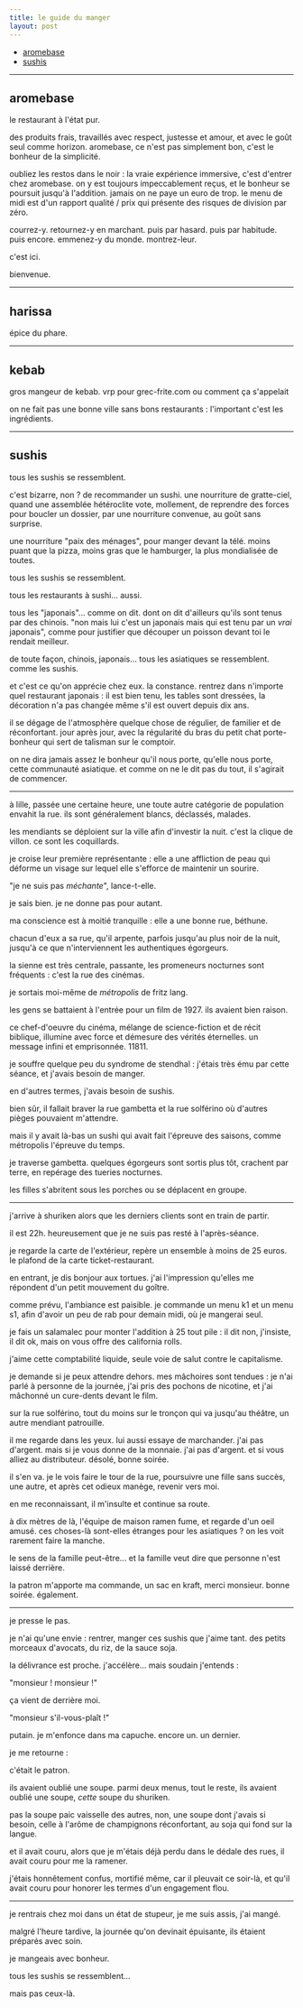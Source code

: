 ```yaml
---
title: le guide du manger
layout: post
---
```


- [aromebase](#aromebase)
- [sushis](#sushis)

---

## aromebase

le restaurant à l'état pur.

des produits frais,
travaillés avec respect, justesse et amour,
et avec le goût seul comme horizon.
aromebase, ce n'est pas simplement bon,
c'est le bonheur de la simplicité.

oubliez les restos dans le noir :
la vraie expérience immersive,
c'est d'entrer chez aromebase.
on y est toujours impeccablement reçus,
et le bonheur se poursuit jusqu'à l'addition.
jamais on ne paye un euro de trop.
le menu de midi est d'un rapport qualité / prix
qui présente des risques de division par zéro.

courrez-y. retournez-y en marchant.
puis par hasard. puis par habitude.
puis encore.
emmenez-y du monde. montrez-leur.

c'est ici.

bienvenue.

---

## harissa

épice du phare.

---

## kebab

gros mangeur de kebab.
vrp pour grec-frite.com ou comment ça s'appelait

on ne fait pas une bonne ville sans bons restaurants :
l'important c'est les ingrédients.

---

## sushis

tous les sushis se ressemblent.

c'est bizarre, non ?
de recommander un sushi.
une nourriture de gratte-ciel,
quand une assemblée hétéroclite vote,
mollement,
de reprendre des forces pour boucler un dossier,
par une nourriture convenue,
au goût sans surprise.

une nourriture "paix des ménages",
pour manger devant la télé.
moins puant que la pizza,
moins gras que le hamburger,
la plus mondialisée de toutes.

tous les sushis se ressemblent.

tous les restaurants à sushi... aussi.

tous les "japonais"... comme on dit.
dont on dit d'ailleurs qu'ils sont tenus par des chinois.
"non mais lui c'est un japonais mais qui est tenu
par un *vrai* japonais",
comme pour justifier que découper un poisson devant toi
le rendait meilleur.

de toute façon, chinois, japonais...
tous les asiatiques se ressemblent.
comme les sushis.

et c'est ce qu'on apprécie chez eux.
la constance.
rentrez dans n'importe quel restaurant japonais :
il est bien tenu,
les tables sont dressées,
la décoration n'a pas changée
même s'il est ouvert depuis dix ans.

il se dégage de l'atmosphère quelque chose de régulier,
de familier et de réconfortant.
jour après jour,
avec la régularité du bras
du petit chat porte-bonheur
qui sert de talisman sur le comptoir.

on ne dira jamais assez le bonheur qu'il nous porte,
qu'elle nous porte,
cette communauté asiatique.
et comme on ne le dit pas du tout,
il s'agirait de commencer.

---

à lille, passée une certaine heure,
une toute autre catégorie de population envahit la rue.
ils sont généralement blancs, déclassés, malades.

les mendiants se déploient sur la ville
afin d'investir la nuit.
c'est la clique de villon.
ce sont les coquillards.

je croise leur première représentante :
elle a une affliction de peau
qui déforme un visage sur lequel
elle s'efforce de maintenir un sourire.

"je ne suis pas *méchante*", lance-t-elle.

je sais bien.
je ne donne pas pour autant.

ma conscience est à moitié tranquille :
elle a une bonne rue, béthune.

chacun d'eux a sa rue, qu'il arpente,
parfois jusqu'au plus noir de la nuit,
jusqu'à ce que n'interviennent
les authentiques égorgeurs.

la sienne est très centrale, passante,
les promeneurs nocturnes sont fréquents :
c'est la rue des cinémas.

je sortais moi-même de *métropolis*
de fritz lang.

les gens se battaient à l'entrée
pour un film de 1927.
ils avaient bien raison.

ce chef-d'oeuvre du cinéma,
mélange de science-fiction et de récit biblique,
illumine avec force et démesure
des vérités éternelles.
un message infini et emprisonnée. 11811.

je souffre quelque peu du syndrome de stendhal :
j'étais très ému par cette séance,
et j'avais besoin de manger.

en d'autres termes, 
j'avais besoin de sushis.

bien sûr, il fallait braver la rue gambetta
et la rue solférino où
d'autres pièges pouvaient m'attendre.

mais il y avait là-bas un sushi qui
avait fait l'épreuve des saisons,
comme métropolis l'épreuve du temps.

je traverse gambetta.
quelques égorgeurs sont sortis plus tôt,
crachent par terre,
en repérage des tueries nocturnes.

les filles s'abritent sous les porches
ou se déplacent en groupe.

---

j'arrive à shuriken
alors que les derniers clients sont en train de partir.

il est 22h.
heureusement que je ne suis pas 
resté à l'après-séance.

je regarde la carte de l'extérieur,
repère un ensemble à moins de 25 euros.
le plafond de la carte ticket-restaurant.

en entrant, je dis bonjour aux tortues.
j'ai l'impression qu'elles me répondent
d'un petit mouvement du goître.

comme prévu, l'ambiance est paisible.
je commande un menu k1 et un menu s1,
afin d'avoir un peu de rab pour demain midi,
où je mangerai seul.

je fais un salamalec pour monter l'addition à 25 tout pile :
il dit non, j'insiste, il dit ok,
mais on vous offre des california rolls.

j'aime cette comptabilité liquide,
seule voie de salut contre le capitalisme.

je demande si je peux attendre dehors.
mes mâchoires sont tendues :
je n'ai parlé à personne de la journée,
j'ai pris des pochons de nicotine,
et j'ai mâchonné un cure-dents devant le film.

sur la rue solférino,
tout du moins sur le tronçon qui va jusqu'au théâtre,
un autre mendiant patrouille.

il me regarde dans les yeux.
lui aussi essaye de marchander.
j'ai pas d'argent. mais si je vous donne de la monnaie.
j'ai pas d'argent. et si vous alliez au distributeur.
désolé, bonne soirée.

il s'en va.
je le vois faire le tour de la rue,
poursuivre une fille sans succès,
une autre,
et après cet odieux manège,
revenir vers moi.

en me reconnaissant,
il m'insulte et continue sa route.

à dix mètres de là, l'équipe de maison ramen fume,
et regarde d'un oeil amusé.
ces choses-là sont-elles étranges pour les asiatiques ?
on les voit rarement faire la manche.

le sens de la famille peut-être...
et la famille veut dire que personne n'est laissé derrière.

la patron m'apporte ma commande, un sac en kraft,
merci monsieur. bonne soirée. également.

---

je presse le pas.

je n'ai qu'une envie : rentrer,
manger ces sushis que j'aime tant.
des petits morceaux d'avocats,
du riz, de la sauce soja.

la délivrance est proche.
j'accélère...
mais soudain j'entends :

"monsieur ! monsieur !"

ça vient de derrière moi.

"monsieur s'il-vous-plaît !"

putain.
je m'enfonce dans ma capuche.
encore un.
un dernier.

je me retourne :

c'était le patron.

ils avaient oublié une soupe.
parmi deux menus, tout le reste,
ils avaient oublié une soupe,
*cette* soupe du shuriken.

pas la soupe paic vaisselle des autres,
non, une soupe dont j'avais si besoin,
celle à l'arôme de champignons réconfortant,
au soja qui fond sur la langue.

et il avait couru,
alors que je m'étais déjà perdu dans le dédale des rues,
il avait couru pour me la ramener.

j'étais honnêtement confus, 
mortifié même,
car il pleuvait ce soir-là,
et qu'il avait couru
pour honorer les termes d'un engagement flou.

---

je rentrais chez moi dans un état de stupeur,
je me suis assis, j'ai mangé.

malgré l'heure tardive,
la journée qu'on devinait épuisante,
ils étaient préparés avec soin.

je mangeais avec bonheur.

tous les sushis se ressemblent...

mais pas ceux-là.
